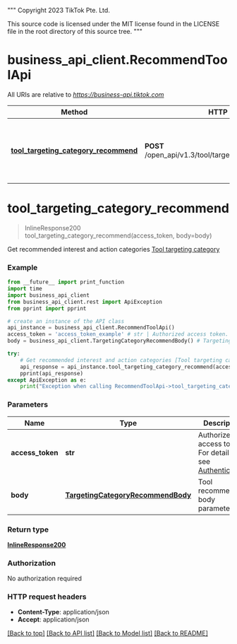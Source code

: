 """
 Copyright 2023 TikTok Pte. Ltd.

 This source code is licensed under the MIT license found in
 the LICENSE file in the root directory of this source tree.
"""
# business_api_client.RecommendToolApi

All URIs are relative to *https://business-api.tiktok.com*

Method | HTTP request | Description
------------- | ------------- | -------------
[**tool_targeting_category_recommend**](RecommendToolApi.md#tool_targeting_category_recommend) | **POST** /open_api/v1.3/tool/targeting_category/recommend/ | Get recommended interest and action categories [Tool targeting category](https://ads.tiktok.com/marketing_api/docs?id&#x3D;1736275204260866)

# **tool_targeting_category_recommend**
> InlineResponse200 tool_targeting_category_recommend(access_token, body=body)

Get recommended interest and action categories [Tool targeting category](https://ads.tiktok.com/marketing_api/docs?id=1736275204260866)

### Example
```python
from __future__ import print_function
import time
import business_api_client
from business_api_client.rest import ApiException
from pprint import pprint

# create an instance of the API class
api_instance = business_api_client.RecommendToolApi()
access_token = 'access_token_example' # str | Authorized access token. For details, see [Authentication](https://ads.tiktok.com/marketing_api/docs?id=1738373164380162).
body = business_api_client.TargetingCategoryRecommendBody() # TargetingCategoryRecommendBody | Tool recommend body parameters (optional)

try:
    # Get recommended interest and action categories [Tool targeting category](https://ads.tiktok.com/marketing_api/docs?id=1736275204260866)
    api_response = api_instance.tool_targeting_category_recommend(access_token, body=body)
    pprint(api_response)
except ApiException as e:
    print("Exception when calling RecommendToolApi->tool_targeting_category_recommend: %s\n" % e)
```

### Parameters

Name | Type | Description  | Notes
------------- | ------------- | ------------- | -------------
 **access_token** | **str**| Authorized access token. For details, see [Authentication](https://ads.tiktok.com/marketing_api/docs?id&#x3D;1738373164380162). | [required]
 **body** | [**TargetingCategoryRecommendBody**](TargetingCategoryRecommendBody.md)| Tool recommend body parameters | [optional] 

### Return type

[**InlineResponse200**](InlineResponse200.md)

### Authorization

No authorization required

### HTTP request headers

 - **Content-Type**: application/json
 - **Accept**: application/json

[[Back to top]](#) [[Back to API list]](../README.md#documentation-for-api-endpoints) [[Back to Model list]](../README.md#documentation-for-models) [[Back to README]](../README.md)


